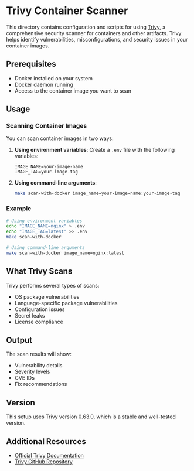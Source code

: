 # Trivy Container Scanner

This directory contains configuration and scripts for using [Trivy](https://aquasecurity.github.io/trivy/), a comprehensive security scanner for containers and other artifacts. Trivy helps identify vulnerabilities, misconfigurations, and security issues in your container images.

## Prerequisites

- Docker installed on your system
- Docker daemon running
- Access to the container image you want to scan

## Usage

### Scanning Container Images

You can scan container images in two ways:

1. **Using environment variables**:
   Create a `.env` file with the following variables:
   ```env
   IMAGE_NAME=your-image-name
   IMAGE_TAG=your-image-tag
   ```

2. **Using command-line arguments**:
   ```bash
   make scan-with-docker image_name=your-image-name:your-image-tag
   ```

### Example

```bash
# Using environment variables
echo "IMAGE_NAME=nginx" > .env
echo "IMAGE_TAG=latest" >> .env
make scan-with-docker

# Using command-line arguments
make scan-with-docker image_name=nginx:latest
```

## What Trivy Scans

Trivy performs several types of scans:

- OS package vulnerabilities
- Language-specific package vulnerabilities
- Configuration issues
- Secret leaks
- License compliance

## Output

The scan results will show:
- Vulnerability details
- Severity levels
- CVE IDs
- Fix recommendations

## Version

This setup uses Trivy version 0.63.0, which is a stable and well-tested version.

## Additional Resources

- [Official Trivy Documentation](https://aquasecurity.github.io/trivy/)
- [Trivy GitHub Repository](https://github.com/aquasecurity/trivy)
